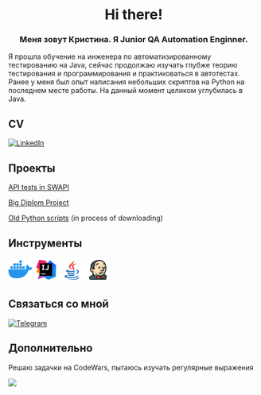 <div id="header" align="center">
    <h1>Hi there!</h2>
    <h3>Меня зовут Кристина. Я Junior QA Automation Enginner.</h3>
</div>


Я прошла обучение на инженера по автоматизированному тестированию на Java, сейчас продолжаю изучать глубже теорию тестирования и программирования и практиковаться в автотестах.
Ранее у меня был опыт написания небольших скриптов на Python на последнем месте работы.
На данный момент целиком углубилась в Java.


## CV ##
<a href="https://www.linkedin.com/in/kristinatsvetkova1696/"> 
  <img src="https://img.shields.io/badge/LinkedIn-blue?style=plastic&logo=linkedin&logoColor=white" alt="LinkedIn"/>
</a>

## Проекты ##
[API tests in SWAPI](https://github.com/kristanya666/PetProject.git)

[Big Diplom Project](https://github.com/kristanya666/BigProject.git)

[Old Python scripts](https://github.com/kristanya666/PyScripts-21-22-.git) (in process of downloading)

## Инструменты ##

![](https://github.com/kristanya666/CV-QA-JAVA/blob/master/icons/docker.png)
![](https://github.com/kristanya666/CV-QA-JAVA/blob/master/icons/intellij-idea.png)
![](https://github.com/kristanya666/CV-QA-JAVA/blob/master/icons/java.png)
![](https://github.com/kristanya666/CV-QA-JAVA/blob/master/icons/jenkins.png)

## Связаться со мной ##
<a href="https://www.linkedin.com/in/kristinatsvetkova1696/"> 
  <img src="https://img.shields.io/badge/Telegram-blue?style=plastic&logo=telegram&logoColor=white" alt="Telegram"/>
</a>


## Дополнительно ##
Решаю задачки на CodeWars, пытаюсь изучать регулярные выражения    

![](https://www.codewars.com/users/kristanya666/badges/micro)
